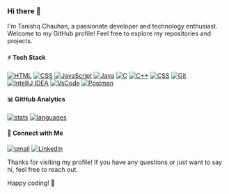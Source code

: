 ### Hi there 👋

I'm Tanishq Chauhan, a passionate developer and technology enthusiast. Welcome to my GitHub profile! Feel free to explore my repositories and projects.

#### ⚡ Tech Stack
[![HTML](https://img.shields.io/badge/-HTML-E34F26?style=flat&logo=html5&logoColor=white)](#)
[![CSS](https://img.shields.io/badge/-CSS-1572B6?style=flat&logo=css3&logoColor=white)](#)
[![JavaScript](https://img.shields.io/badge/-JavaScript-F7DF1E?style=flat&logo=javascript&logoColor=black)](#)
[![Java](https://img.shields.io/badge/-Java-007396?style=flat&logo=java&logoColor=white)](#)
[![C](https://img.shields.io/badge/-C-A8B9CC?style=flat&logo=c&logoColor=white)](#)
[![C++](https://img.shields.io/badge/-C++-00599C?style=flat&logo=c%2B%2B&logoColor=white)](#)
[![CSS](https://img.shields.io/badge/-CSS-1572B6?style=flat&logo=css3&logoColor=white)](#)
[![Git](https://img.shields.io/badge/Git-E44C30?style=flat&logo=git&logoColor=white)](https://git-scm.com/)
[![IntelliJ IDEA](https://img.shields.io/badge/IntelliJ%20IDEA-FF1493.svg?style=flat&logo=intellij-idea&logoColor=white)](https://www.jetbrains.com/idea/)
[![VsCode](https://img.shields.io/badge/Visual%20Studio%20Code-0078d7.svg?style=flat&logo=visual-studio-code&logoColor=white)](https://code.visualstudio.com/)
[![Postman](https://img.shields.io/badge/Postman-FF6C37.svg?style=flat&logo=postman&logoColor=white)](https://www.postman.com/)


#### 📊 GitHub Analytics

[![stats](https://github-readme-stats.vercel.app/api?username=TanishqChauhan8&theme=gotham&show_icons=true&border_color=2e3440)](https://github.com/TanishqChauhan8)
[![languages](https://github-readme-stats.vercel.app/api/top-langs/?username=TanishqChauhan8&layout=compact&theme=gotham&border_color=2e3440&card_width=250)](https://github.com/TanishqChauhan8)



#### 📱 Connect with Me

[![gmail](https://img.shields.io/badge/Gmail-D14836?style=flat&logo=gmail&logoColor=white)](mailto:yashchauhan4712@gmail.com)
[![LinkedIn](https://img.shields.io/badge/LinkedIn-0077B5?style=flat&logo=linkedin&logoColor=white)](https://www.linkedin.com/in/tanishq-chauhan-18644124b/)


Thanks for visiting my profile! If you have any questions or just want to say hi, feel free to reach out.

Happy coding! 🚀 
